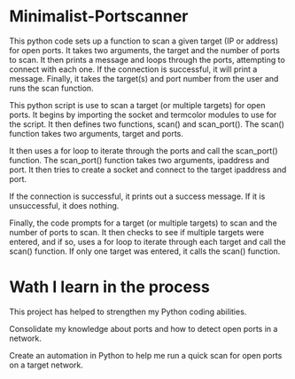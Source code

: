 # Minimalist-Portscanner

This python code sets up a function to scan a given target (IP or address) for open ports. It takes two arguments, the target and the number of ports to scan. It then prints a message and loops through the ports, attempting to connect with each one. If the connection is successful, it will print a message. Finally, it takes the target(s) and port number from the user and runs the scan function.

This python script is use to scan a target (or multiple targets) for open ports. It begins by importing the socket and termcolor modules to use for the script. It then defines two functions, scan() and scan_port(). The scan() function takes two arguments, target and ports. 

It then uses a for loop to iterate through the ports and call the scan_port() function. The scan_port() function takes two arguments, ipaddress and port. It then tries to create a socket and connect to the target ipaddress and port. 

If the connection is successful, it prints out a success message. If it is unsuccessful, it does nothing. 

Finally, the code prompts for a target (or multiple targets) to scan and the number of ports to scan. It then checks to see if multiple targets were entered, and if so, uses a for loop to iterate through each target and call the scan() function. If only one target was entered, it calls the scan() function.

# Wath I learn in the process

This project has helped to strengthen my Python coding abilities.

Consolidate my knowledge about ports and how to detect open ports in a network.

Create an automation in Python to help me run a quick scan for open ports on a target network.
